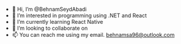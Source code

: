 - 👋 Hi, I’m @BehnamSeydAbadi
- 👀 I’m interested in programming using .NET and React
- 🌱 I’m currently learning React Native
- 💞️ I’m looking to collaborate on 
- 📫 You can reach me using my email. behnamsa96@outlook.com

<!---
BehnamSeydAbadi/BehnamSeydAbadi is a ✨ special ✨ repository because its `README.md` (this file) appears on your GitHub profile.
You can click the Preview link to take a look at your changes.
--->
